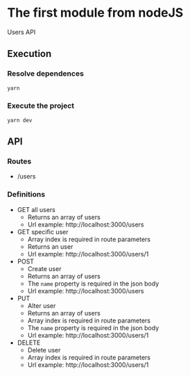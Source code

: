 # The first module from nodeJS
Users API

## Execution

### Resolve dependences
```bash
yarn
```

### Execute the project
```
yarn dev
```

## API

### Routes

- /users

### Definitions
- GET all users
  - Returns an array of users
  - Url example: http://localhost:3000/users
- GET specific user
  - Array index is required in route parameters
  - Returns an user
  - Url example: http://localhost:3000/users/1
- POST
  - Create user
  - Returns an array of users
  - The ```name``` property is required in the json body
  - Url example: http://localhost:3000/users
- PUT
  - Alter user
  - Returns an array of users
  - Array index is required in route parameters
  - The ```name``` property is required in the json body
  - Url example: http://localhost:3000/users/1
- DELETE
  - Delete user
  - Array index is required in route parameters
  - Url example: http://localhost:3000/users/1